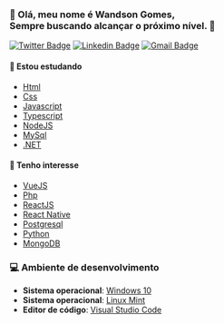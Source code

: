  
### 👋 Olá, meu nome é Wandson Gomes, <br />Sempre buscando alcançar o **próximo nível**. 🚀️
<a href="https://wandsony.github.io/">

[![Twitter Badge](https://img.shields.io/badge/-@wandsony-1ca0f1?style=flat-square&labelColor=1ca0f1&logo=twitter&logoColor=white&link=https://twitter.com/wandsony)](https://twitter.com/wandsony) [![Linkedin Badge](https://img.shields.io/badge/-Wandson-blue?style=flat-square&logo=Linkedin&logoColor=white&link=https://www.linkedin.com/in/wandsony/)](https://www.linkedin.com/in/wandsony/) 
[![Gmail Badge](https://img.shields.io/badge/-wandsony@gmail.com-c14438?style=flat-square&logo=Gmail&logoColor=white&link=mailto:wandsony@gmail.com)](mailto:wandsony@gmail.com)

  
 #### 📖️ Estou estudando
  - [Html]()
  - [Css]()
  - [Javascript]()
  - [Typescript](https://www.typescriptlang.org/)
  - [NodeJS](https://nodejs.org/en/)
  - [MySql](https://www.mysql.com/)
  - [.NET](https://docs.microsoft.com/pt-br/dotnet/csharp/)
 
 #### 🤔️ Tenho interesse
  - [VueJS](https://vuejs.org/)
  - [Php](https://www.php.net/)
  - [ReactJS](https://pt-br.reactjs.org/)
  - [React Native](https://reactnative.dev/)
  - [Postgresql](https://www.postgresql.org/)
  - [Python](https://www.python.org/)
  - [MongoDB](https://www.mongodb.com/)
 
 ### 💻️ Ambiente de desenvolvimento
  - __Sistema operacional__: [Windows 10](https://www.microsoft.com/pt-br/windows/)
  - __Sistema operacional__: [Linux Mint](https://linuxmint.com/)
  - __Editor de código__: [Visual Studio Code](https://code.visualstudio.com/)
